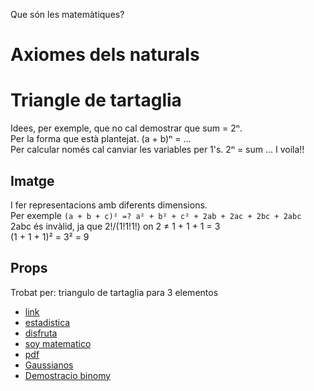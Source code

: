 Que són les matemàtiques?<br>

Axiomes dels naturals
=====================

Triangle de tartaglia
=====================
Idees, per exemple, que no cal demostrar que sum = 2ⁿ.<br>
Per la forma que està plantejat. (a + b)ⁿ = ...<br>
Per calcular només cal canviar les variables per 1's. 2ⁿ = sum ... I voila!!

Imatge
------
I fer representacions amb diferents dimensions.<br>
Per exemple `(a + b + c)² =? a² + b² + c² + 2ab + 2ac + 2bc + 2abc`<br>
2abc és invàlid, ja que 2!/(1!1!1!) on 2 ≠ 1 + 1 + 1 = 3<br>
(1 + 1 + 1)² = 3² = 9

Props
-----
Trobat per: triangulo de tartaglia para 3 elementos<br>
- [link](http://www.dmae.upm.es/cursofractales/capitulo1/trianguloPascal/triangulo.htm)
- [estadistica](http://www.estadisticaparatodos.es/taller/triangulo/triangulo.html)
- [disfruta](http://www.disfrutalasmatematicas.com/triangulo-pascal.html)
- [soy matematico](http://soymatematicas.com/triangulo-de-pascal/)
- [pdf](http://ntspilarmad.com/sites/ntspilarmad.com/files/pagina/2014/08/triangulodepascal.pdf)
- [Gaussianos](http://gaussianos.com/como-encontrar-el-numero-e-en-el-triangulo-de-pascal/)
- [Demostracio binomy](http://www.cs.buap.mx/~fjrobles/BinNew.pdf)
